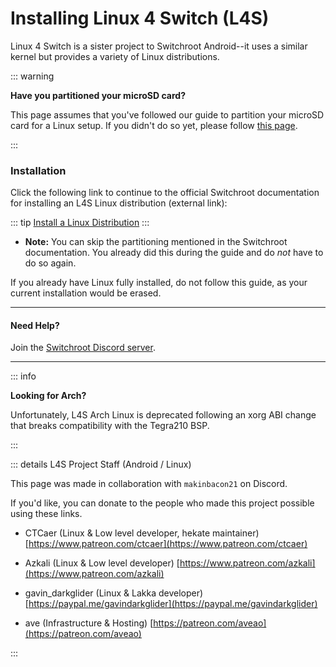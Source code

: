 # Installing Linux 4 Switch (L4S)

Linux 4 Switch is a sister project to Switchroot Android--it uses a similar kernel but provides a variety of Linux distributions. 

::: warning

**Have you partitioned your microSD card?**

This page assumes that you've followed our guide to partition your microSD card for a Linux setup. If you didn't do so yet, please follow [this page](../user_guide/all/partitioning_sd_syscfw).

:::

### Installation

Click the following link to continue to the official Switchroot documentation for installing an L4S Linux distribution (external link):

::: tip
[Install a Linux Distribution](https://wiki.switchroot.org/wiki/linux/linux-distributions)
:::

- **Note:** You can skip the partitioning mentioned in the Switchroot documentation. You already did this during the guide and do *not* have to do so again.

If you already have Linux fully installed, do not follow this guide, as your current installation would be erased.

-----

#### Need Help?

Join the [Switchroot Discord server](https://discord.gg/N9PPYXjWMY).

-----

::: info

**Looking for Arch?**

Unfortunately, L4S Arch Linux is deprecated following an xorg ABI change that breaks compatibility with the Tegra210 BSP.

:::
        
::: details L4S Project Staff (Android / Linux)

This page was made in collaboration with `makinbacon21` on Discord.

If you'd like, you can donate to the people who made this project possible using these links.

- CTCaer (Linux & Low level developer, hekate maintainer)
[https://www.patreon.com/ctcaer](https://www.patreon.com/ctcaer)

- Azkali (Linux & Low level developer)
[https://www.patreon.com/azkali](https://www.patreon.com/azkali)

- gavin_darkglider (Linux & Lakka developer)
[https://paypal.me/gavindarkglider](https://paypal.me/gavindarkglider)

- ave (Infrastructure & Hosting)
[https://patreon.com/aveao](https://patreon.com/aveao)

:::
